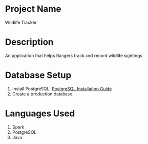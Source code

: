 # Project Name
Wildlife Tracker

# Description
An application that helps Rangers track and record wildlife sightings.

# Database Setup
1. Install PostgreSQL: [PostgreSQL Installation Guide](https://www.postgresql.org/download/)
2. Create a production database.

# Languages Used
1. Spark
2. PostgreSQL
3. Java